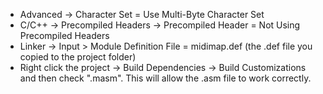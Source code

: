 * Advanced -> Character Set = Use Multi-Byte Character Set
* C/C++ -> Precompiled Headers -> Precompiled Header = Not Using Precompiled Headers
* Linker -> Input > Module Definition File = midimap.def (the .def file you copied to the project folder)
* Right click the project -> Build Dependencies -> Build Customizations and then check ".masm". This will allow the .asm file to work correctly.
